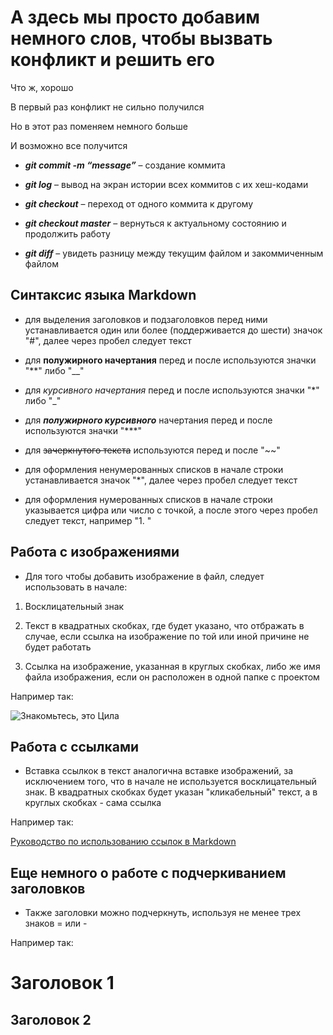# **А здесь мы просто добавим немного слов, чтобы вызвать конфликт и решить его**

Что ж, хорошо

В первый раз конфликт не сильно получился

Но в этот раз поменяем немного больше

И возможно все получится

* ***git commit -m “message”*** – создание коммита

* ***git log*** – вывод на экран истории всех коммитов с их хеш-кодами

* ***git checkout*** – переход от одного коммита к другому

* ***git checkout master*** – вернуться к актуальному состоянию и продолжить работу

* ***git diff*** – увидеть разницу между текущим файлом и закоммиченным файлом

## Синтаксис языка Markdown

* для выделения заголовков и подзаголовков перед ними устанавливается один или более (поддерживается до шести) значок "#", далее через пробел следует текст

* для **полужирного начертания** перед и после используются значки "**" либо "__"

* для *курсивного начертания* перед и после используются значки "*" либо "_"

* для ***полужирного курсивного*** начертания перед и после используются значки "***"

* для ~~зачеркнутого текста~~ используются перед и после "~~"

* для оформления ненумерованных списков в начале строки устанавливается значок "*", далее через пробел следует текст

* для оформления нумерованных списков в начале строки указывается цифра или число с точкой, а после этого через пробел следует текст, например "1. "

## Работа с изображениями

* Для того чтобы добавить изображение в файл, следует использовать в начале:

1. Восклицательный знак

2. Текст в квадратных скобках, где будет указано, что отбражать в случае, если ссылка на изображение по той или иной причине не будет работать

3. Ссылка на изображение, указанная в круглых скобках, либо же имя файла изображения, если он расположен в одной папке с проектом

Например так:

![Знакомьтесь, это Цила](Priscilla.jpg)

## Работа с ссылками

* Вставка ссылкок в текст аналогична вставке изображений, за исключением того, что в начале не используется восклицательный знак. В квадратных скобках будет указан "кликабельный" текст, а в круглых скобках - сама ссылка

Например так:

[Руководство по использованию ссылок в Markdown](https://learn.microsoft.com/ru-ru/contribute/how-to-write-links)

## Еще немного о работе с подчеркиванием заголовков

* Также заголовки можно подчеркнуть, используя не менее трех знаков = или -

Например так:

Заголовок 1
===

Заголовок 2
---
